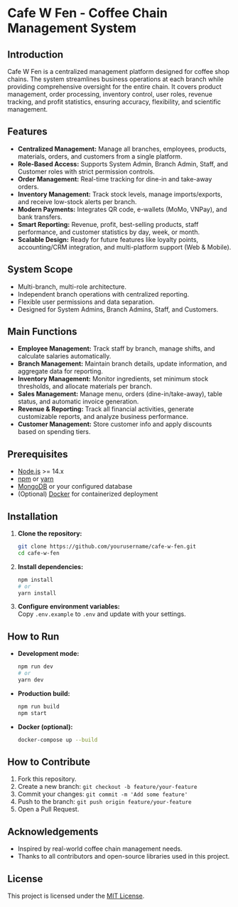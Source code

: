 # Cafe W Fen - Coffee Chain Management System

## Introduction
Cafe W Fen is a centralized management platform designed for coffee shop chains. The system streamlines business operations at each branch while providing comprehensive oversight for the entire chain. It covers product management, order processing, inventory control, user roles, revenue tracking, and profit statistics, ensuring accuracy, flexibility, and scientific management.

## Features
- **Centralized Management:** Manage all branches, employees, products, materials, orders, and customers from a single platform.
- **Role-Based Access:** Supports System Admin, Branch Admin, Staff, and Customer roles with strict permission controls.
- **Order Management:** Real-time tracking for dine-in and take-away orders.
- **Inventory Management:** Track stock levels, manage imports/exports, and receive low-stock alerts per branch.
- **Modern Payments:** Integrates QR code, e-wallets (MoMo, VNPay), and bank transfers.
- **Smart Reporting:** Revenue, profit, best-selling products, staff performance, and customer statistics by day, week, or month.
- **Scalable Design:** Ready for future features like loyalty points, accounting/CRM integration, and multi-platform support (Web & Mobile).

## System Scope
- Multi-branch, multi-role architecture.
- Independent branch operations with centralized reporting.
- Flexible user permissions and data separation.
- Designed for System Admins, Branch Admins, Staff, and Customers.

## Main Functions
- **Employee Management:** Track staff by branch, manage shifts, and calculate salaries automatically.
- **Branch Management:** Maintain branch details, update information, and aggregate data for reporting.
- **Inventory Management:** Monitor ingredients, set minimum stock thresholds, and allocate materials per branch.
- **Sales Management:** Manage menu, orders (dine-in/take-away), table status, and automatic invoice generation.
- **Revenue & Reporting:** Track all financial activities, generate customizable reports, and analyze business performance.
- **Customer Management:** Store customer info and apply discounts based on spending tiers.

## Prerequisites
- [Node.js](https://nodejs.org/) >= 14.x
- [npm](https://www.npmjs.com/) or [yarn](https://yarnpkg.com/)
- [MongoDB](https://www.mongodb.com/) or your configured database
- (Optional) [Docker](https://www.docker.com/) for containerized deployment

## Installation
1. **Clone the repository:**
    ```bash
    git clone https://github.com/yourusername/cafe-w-fen.git
    cd cafe-w-fen
    ```
2. **Install dependencies:**
    ```bash
    npm install
    # or
    yarn install
    ```
3. **Configure environment variables:**  
    Copy `.env.example` to `.env` and update with your settings.

## How to Run
- **Development mode:**
  ```bash
  npm run dev
  # or
  yarn dev
  ```
- **Production build:**
  ```bash
  npm run build
  npm start
  ```
- **Docker (optional):**
  ```bash
  docker-compose up --build
  ```

## How to Contribute
1. Fork this repository.
2. Create a new branch: `git checkout -b feature/your-feature`
3. Commit your changes: `git commit -m 'Add some feature'`
4. Push to the branch: `git push origin feature/your-feature`
5. Open a Pull Request.

## Acknowledgements
- Inspired by real-world coffee chain management needs.
- Thanks to all contributors and open-source libraries used in this project.

## License
This project is licensed under the [MIT License](LICENSE).

